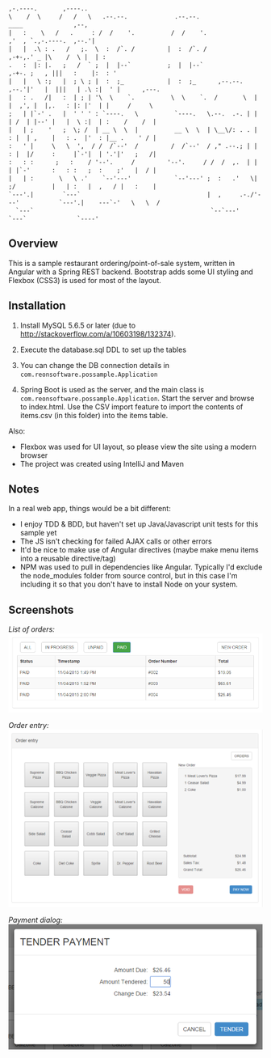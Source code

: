     
    ,-.----.       ,----..
    \    /  \     /   /   \   .--.--.             .--.--.                         ____              ,--,
    |   :    \   /   .     : /  /    '.          /  /    '.                     ,'  , `.,-.----.  ,--.'|
    |   |  .\ : .   /   ;.  \  :  /`. /         |  :  /`. /                  ,-+-,.' _ |\    /  \ |  | :
    .   :  |: |.   ;   /  ` ;  |  |--`          ;  |  |--`                ,-+-. ;   , |||   :    |:  : '
    |   |   \ :;   |  ; \ ; |  :  ;_            |  :  ;_      ,--.--.    ,--.'|'   |  |||   | .\ :|  ' |      ,---.
    |   : .   /|   :  | ; | '\  \    `.          \  \    `.  /       \  |   |  ,', |  |,.   : |: |'  | |     /     \
    ;   | |`-' .   |  ' ' ' : `----.   \          `----.   \.--.  .-. | |   | /  | |--' |   |  \ :|  | :    /    /  |
    |   | ;    '   ;  \; /  | __ \  \  |          __ \  \  | \__\/: . . |   : |  | ,    |   : .  |'  : |__ .    ' / |
    :   ' |     \   \  ',  / /  /`--'  /         /  /`--'  / ," .--.; | |   : |  |/     :     |`-'|  | '.'|'   ;   /|
    :   : :      ;   :    / '--'.     /         '--'.     / /  /  ,.  | |   | |`-'      :   : :   ;  :    ;'   |  / |
    |   | :       \   \ .'    `--'---'            `--'---' ;  :   .'   \|   ;/          |   | :   |  ,   / |   :    |
    `---'.|        `---`                                   |  ,     .-./'---'           `---'.|    ---`-'   \   \  /
      `---`                                                 `--`---'                      `---`              `----'


Overview
--------

This is a sample restaurant ordering/point-of-sale system, written in Angular with a Spring REST backend.
Bootstrap adds some UI styling and Flexbox (CSS3) is used for most of the layout. 

Installation
------------

1)  Install MySQL 5.6.5 or later (due to http://stackoverflow.com/a/10603198/132374).

2)  Execute the database.sql DDL to set up the tables

3)  You can change the DB connection details in `com.reonsoftware.possample.Application`   

4)  Spring Boot is used as the server, and the main class is `com.reonsoftware.possample.Application`.
    Start the server and browse to index.html.  Use the CSV import feature to import the contents of items.csv
    (in this folder) into the items table.

Also:

 - Flexbox was used for UI layout, so please view the site using a modern browser 
 - The project was created using IntelliJ and Maven

Notes
-----
   
In a real web app, things would be a bit different:   

 - I enjoy TDD & BDD, but haven't set up Java/Javascript unit tests for this sample yet
 - The JS isn't checking for failed AJAX calls or other errors
 - It'd be nice to make use of Angular directives (maybe make menu items into a reusable directive/tag)
 - NPM was used to pull in dependencies like Angular.  Typically I'd exclude the node_modules folder from source
   control, but in this case I'm including it so that you don't have to install Node on your system.
   
Screenshots
-----------

*List of orders:*
![List of orders](/docs/orderList.png?raw=true "List of orders")

*Order entry:*
![Order entry](/docs/orderEntry.png?raw=true "Order entry")

*Payment dialog:*
![Payment dialog](/docs/paymentDialog.png?raw=true "Payment dialog")
